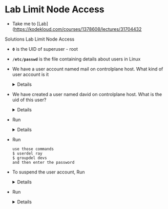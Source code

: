 # Lab Limit Node Access
  - Take me to [Lab](https://kodekloud.com/courses/1378608/lectures/31704432

Solutions Lab Limit Node Access

- **`0`** is the UID of superuser - root

- **`/etc/passwd`** is the file containing details about users in Linux

- We have a user account named mail on controlplane host. What kind of user account is it
  <details>
  ```
  System account
  ```
  </details>

- We have created a user named david on controlplane host. What is the uid of this user?
  <details>
  ```
  Look at the file /etc/passwd and identify ID of david
  OR
  run as a root
  $ id david
  2323
  ```
  </details>

- Run
  <details>
  ```
  As a root run

  $ passwd david

  and then enter the password
  ```
  </details>
- Run
  ```
  use those commands
  $ userdel ray
  $ groupdel devs
  and then enter the password
  ```
  </details>

- To suspend the user account, Run
  <details>
  ```
  $ uermod -s /usr/sbin/nologin himanshi
  ```
  </details>


- Run
  <details>
  ```
  Run
  $ useradd -d /opt/sam -s /bin/bash -G admin -u 2328 sam
  ```
  </details>
